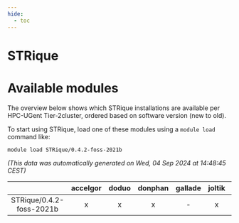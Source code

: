 ```yaml
---
hide:
  - toc
---
```


STRique
=======

# Available modules


The overview below shows which STRique installations are available per HPC-UGent Tier-2cluster, ordered based on software version (new to old).

To start using STRique, load one of these modules using a `module load` command like:

```shell
module load STRique/0.4.2-foss-2021b
```

*(This data was automatically generated on Wed, 04 Sep 2024 at 14:48:45 CEST)*  

| |accelgor|doduo|donphan|gallade|joltik|shinx|skitty|
| :---: | :---: | :---: | :---: | :---: | :---: | :---: | :---: |
|STRique/0.4.2-foss-2021b|x|x|x|-|x|-|x|
